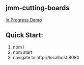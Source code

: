 ## jmm-cutting-boards

[In Progress Demo](http://jmm-cutting-boards.herokuapp.com/)

## Quick Start:
1. npm i
2. npm start
3. navigate to http://localhost:8080
